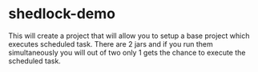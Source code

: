 # shedlock-demo
This will create a project that will allow you to setup a base project which executes scheduled task. There are 2 jars and if you run them simultaneously you will out of two only 1 gets the chance to execute the scheduled task.
